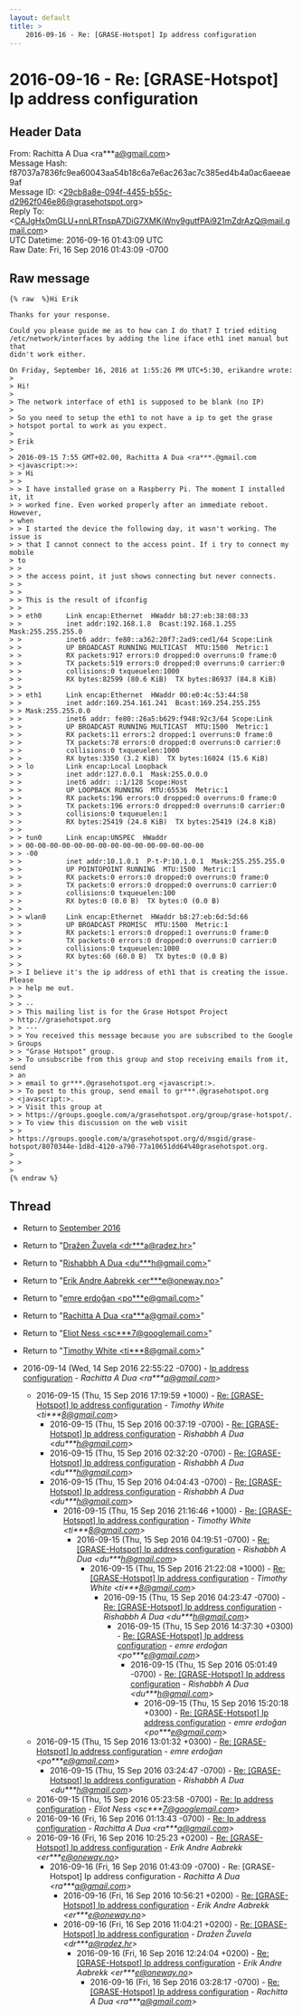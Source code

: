 ```yaml
---
layout: default
title: >
    2016-09-16 - Re: [GRASE-Hotspot] Ip address configuration
---
```


# 2016-09-16 - Re: [GRASE-Hotspot] Ip address configuration

## Header Data

From: Rachitta A Dua \<ra***a@gmail.com\><br>
Message Hash: f87037a7836fc9ea60043aa54b18c6a7e6ac263ac7c385ed4b4a0ac6aeeae9af<br>
Message ID: \<29cb8a8e-094f-4455-b55c-d2962f046e86@grasehotspot.org\><br>
Reply To: \<CAJgHx0mGLU+nnLRTnspA7DiG7XMKiWny9gutfPAi921mZdrAzQ@mail.gmail.com\><br>
UTC Datetime: 2016-09-16 01:43:09 UTC<br>
Raw Date: Fri, 16 Sep 2016 01:43:09 -0700<br>

## Raw message

```
{% raw  %}Hi Erik

Thanks for your response.

Could you please guide me as to how can I do that? I tried editing 
/etc/network/interfaces by adding the line iface eth1 inet manual but that 
didn't work either.

On Friday, September 16, 2016 at 1:55:26 PM UTC+5:30, erikandre wrote:
>
> Hi! 
>
> The network interface of eth1 is supposed to be blank (no IP) 
>
> So you need to setup the eth1 to not have a ip to get the grase 
> hotspot portal to work as you expect. 
>
> Erik 
>
> 2016-09-15 7:55 GMT+02.00, Rachitta A Dua <ra***.@gmail.com 
> <javascript:>>: 
> > Hi 
> > 
> > I have installed grase on a Raspberry Pi. The moment I installed it, it 
> > worked fine. Even worked properly after an immediate reboot. However, 
> when 
> > I started the device the following day, it wasn't working. The issue is 
> > that I cannot connect to the access point. If i try to connect my mobile 
> to 
> > 
> > the access point, it just shows connecting but never connects. 
> > 
> > 
> > This is the result of ifconfig 
> > 
> > eth0      Link encap:Ethernet  HWaddr b8:27:eb:38:08:33 
> >           inet addr:192.168.1.8  Bcast:192.168.1.255  Mask:255.255.255.0 
> >           inet6 addr: fe80::a362:20f7:2ad9:ced1/64 Scope:Link 
> >           UP BROADCAST RUNNING MULTICAST  MTU:1500  Metric:1 
> >           RX packets:917 errors:0 dropped:0 overruns:0 frame:0 
> >           TX packets:519 errors:0 dropped:0 overruns:0 carrier:0 
> >           collisions:0 txqueuelen:1000 
> >           RX bytes:82599 (80.6 KiB)  TX bytes:86937 (84.8 KiB) 
> > 
> > eth1      Link encap:Ethernet  HWaddr 00:e0:4c:53:44:58 
> >           inet addr:169.254.161.241  Bcast:169.254.255.255 
> > Mask:255.255.0.0 
> >           inet6 addr: fe80::26a5:b629:f948:92c3/64 Scope:Link 
> >           UP BROADCAST RUNNING MULTICAST  MTU:1500  Metric:1 
> >           RX packets:11 errors:2 dropped:1 overruns:0 frame:0 
> >           TX packets:78 errors:0 dropped:0 overruns:0 carrier:0 
> >           collisions:0 txqueuelen:1000 
> >           RX bytes:3350 (3.2 KiB)  TX bytes:16024 (15.6 KiB) 
> > lo        Link encap:Local Loopback 
> >           inet addr:127.0.0.1  Mask:255.0.0.0 
> >           inet6 addr: ::1/128 Scope:Host 
> >           UP LOOPBACK RUNNING  MTU:65536  Metric:1 
> >           RX packets:196 errors:0 dropped:0 overruns:0 frame:0 
> >           TX packets:196 errors:0 dropped:0 overruns:0 carrier:0 
> >           collisions:0 txqueuelen:1 
> >           RX bytes:25419 (24.8 KiB)  TX bytes:25419 (24.8 KiB) 
> > 
> > tun0      Link encap:UNSPEC  HWaddr 
> > 00-00-00-00-00-00-00-00-00-00-00-00-00-00-00 
> > -00 
> >           inet addr:10.1.0.1  P-t-P:10.1.0.1  Mask:255.255.255.0 
> >           UP POINTOPOINT RUNNING  MTU:1500  Metric:1 
> >           RX packets:0 errors:0 dropped:0 overruns:0 frame:0 
> >           TX packets:0 errors:0 dropped:0 overruns:0 carrier:0 
> >           collisions:0 txqueuelen:100 
> >           RX bytes:0 (0.0 B)  TX bytes:0 (0.0 B) 
> > 
> > wlan0     Link encap:Ethernet  HWaddr b8:27:eb:6d:5d:66 
> >           UP BROADCAST PROMISC  MTU:1500  Metric:1 
> >           RX packets:1 errors:0 dropped:1 overruns:0 frame:0 
> >           TX packets:0 errors:0 dropped:0 overruns:0 carrier:0 
> >           collisions:0 txqueuelen:1000 
> >           RX bytes:60 (60.0 B)  TX bytes:0 (0.0 B) 
> > 
> > I believe it's the ip address of eth1 that is creating the issue. Please 
> > help me out. 
> > 
> > -- 
> > This mailing list is for the Grase Hotspot Project 
> http://grasehotspot.org 
> > --- 
> > You received this message because you are subscribed to the Google 
> Groups 
> > "Grase Hotspot" group. 
> > To unsubscribe from this group and stop receiving emails from it, send 
> an 
> > email to gr***.@grasehotspot.org <javascript:>. 
> > To post to this group, send email to gr***.@grasehotspot.org 
> <javascript:>. 
> > Visit this group at 
> > https://groups.google.com/a/grasehotspot.org/group/grase-hotspot/. 
> > To view this discussion on the web visit 
> > 
> https://groups.google.com/a/grasehotspot.org/d/msgid/grase-hotspot/8070344e-1d8d-4120-a790-77a10651dd64%40grasehotspot.org. 
>
> > 
>
{% endraw %}
```

## Thread

+ Return to [September 2016](/archive/2016/09)

+ Return to "[Dražen Žuvela <dr***a<span>@</span>radez.hr>](/authors/dr___a_at_radez_hr)"
+ Return to "[Rishabbh A Dua <du***h<span>@</span>gmail.com>](/authors/du___h_at_gmail_com)"
+ Return to "[Erik Andre Aabrekk <er***e<span>@</span>oneway.no>](/authors/er___e_at_oneway_no)"
+ Return to "[emre erdoğan <po***e<span>@</span>gmail.com>](/authors/po___e_at_gmail_com)"
+ Return to "[Rachitta A Dua <ra***a<span>@</span>gmail.com>](/authors/ra___a_at_gmail_com)"
+ Return to "[Eliot Ness <sc***7<span>@</span>googlemail.com>](/authors/sc___7_at_googlemail_com)"
+ Return to "[Timothy White <ti***8<span>@</span>gmail.com>](/authors/ti___8_at_gmail_com)"

+ 2016-09-14 (Wed, 14 Sep 2016 22:55:22 -0700) - [Ip address configuration](/archive/2016/09/6ee5f7f7cc34e5ab9266c12bec542cc424ed26aaafd119d683179db76273bfa3) - _Rachitta A Dua \<ra***a@gmail.com\>_
  + 2016-09-15 (Thu, 15 Sep 2016 17:19:59 +1000) - [Re: [GRASE-Hotspot] Ip address configuration](/archive/2016/09/3ebb6e5de23c0e7435ac0d3641c9fe44f650cc8f97919352e9bfc2f55efada90) - _Timothy White \<ti***8@gmail.com\>_
    + 2016-09-15 (Thu, 15 Sep 2016 00:37:19 -0700) - [Re: [GRASE-Hotspot] Ip address configuration](/archive/2016/09/5845b70922a166e98355532bdf6455260e915dea53d0e79674ee65a34b776ff3) - _Rishabbh A Dua \<du***h@gmail.com\>_
    + 2016-09-15 (Thu, 15 Sep 2016 02:32:20 -0700) - [Re: [GRASE-Hotspot] Ip address configuration](/archive/2016/09/5d81691574ead53fe4b2e0a687106f1d3c35cab740502f0ddb91517230737122) - _Rishabbh A Dua \<du***h@gmail.com\>_
    + 2016-09-15 (Thu, 15 Sep 2016 04:04:43 -0700) - [Re: [GRASE-Hotspot] Ip address configuration](/archive/2016/09/a2af470fc2edd30cdc353f2646e176eecf7206f0b3f78324c9b699a1f9e5ec42) - _Rishabbh A Dua \<du***h@gmail.com\>_
      + 2016-09-15 (Thu, 15 Sep 2016 21:16:46 +1000) - [Re: [GRASE-Hotspot] Ip address configuration](/archive/2016/09/d9fa9bc89dd5ed13fbf0b34cd45395936d618208c96018a282f8aa8a7b345aea) - _Timothy White \<ti***8@gmail.com\>_
        + 2016-09-15 (Thu, 15 Sep 2016 04:19:51 -0700) - [Re: [GRASE-Hotspot] Ip address configuration](/archive/2016/09/d7dd55317c686992f7a78a36556493244c21e66415a1fded4bf9bbcdd7ca8a24) - _Rishabbh A Dua \<du***h@gmail.com\>_
          + 2016-09-15 (Thu, 15 Sep 2016 21:22:08 +1000) - [Re: [GRASE-Hotspot] Ip address configuration](/archive/2016/09/86b23fc64ad3d7a46491449935fd98e65b2025932c3749899d79624432d9d4ce) - _Timothy White \<ti***8@gmail.com\>_
            + 2016-09-15 (Thu, 15 Sep 2016 04:23:47 -0700) - [Re: [GRASE-Hotspot] Ip address configuration](/archive/2016/09/c202d32895114084c5f2d1506f07e9363c82c9ba79955fb6147a0aa88b34908a) - _Rishabbh A Dua \<du***h@gmail.com\>_
              + 2016-09-15 (Thu, 15 Sep 2016 14:37:30 +0300) - [Re: [GRASE-Hotspot] Ip address configuration](/archive/2016/09/a9b484476cd2c72aacf2d3ea7d8e04531817b35c388d7644b4d933269d3f0a3a) - _emre erdoğan \<po***e@gmail.com\>_
                + 2016-09-15 (Thu, 15 Sep 2016 05:01:49 -0700) - [Re: [GRASE-Hotspot] Ip address configuration](/archive/2016/09/5715959def4ec63ec02b84eb57e0a1960379bae36271da872106ba13a374e6fd) - _Rishabbh A Dua \<du***h@gmail.com\>_
                  + 2016-09-15 (Thu, 15 Sep 2016 15:20:18 +0300) - [Re: [GRASE-Hotspot] Ip address configuration](/archive/2016/09/ab23a8ee3bedd2e41155ed473bc9b4f8c3b3da02f873c19b58d7ee96d927942d) - _emre erdoğan \<po***e@gmail.com\>_
  + 2016-09-15 (Thu, 15 Sep 2016 13:01:32 +0300) - [Re: [GRASE-Hotspot] Ip address configuration](/archive/2016/09/f7bfc1f054cfc4e3154d0a85bd2859c29b3ef3ad065e6beadbfbcfef9e7f0724) - _emre erdoğan \<po***e@gmail.com\>_
    + 2016-09-15 (Thu, 15 Sep 2016 03:24:47 -0700) - [Re: [GRASE-Hotspot] Ip address configuration](/archive/2016/09/019f9ecc8da4a45e7d35c886dff2c7215d3e19eec5d80247c11ac4fcc7f8f61d) - _Rishabbh A Dua \<du***h@gmail.com\>_
  + 2016-09-15 (Thu, 15 Sep 2016 05:23:58 -0700) - [Re: Ip address configuration](/archive/2016/09/2eb9a18bb88a7fc4fcee1972bc19df300d2dc56e47bfe7f9875e26509b6aa44c) - _Eliot Ness \<sc***7@googlemail.com\>_
  + 2016-09-16 (Fri, 16 Sep 2016 01:13:43 -0700) - [Re: Ip address configuration](/archive/2016/09/a10e90fb12cdf27b1af9a09ec223b50a9fa6c67e771d23e0d706d397a0a32d6d) - _Rachitta A Dua \<ra***a@gmail.com\>_
  + 2016-09-16 (Fri, 16 Sep 2016 10:25:23 +0200) - [Re: [GRASE-Hotspot] Ip address configuration](/archive/2016/09/c666fbad5d193dd66f75ba97ce14971807367f570ab33d6daecf1409ae99e52f) - _Erik Andre Aabrekk \<er***e@oneway.no\>_
    + 2016-09-16 (Fri, 16 Sep 2016 01:43:09 -0700) - Re: [GRASE-Hotspot] Ip address configuration - _Rachitta A Dua \<ra***a@gmail.com\>_
      + 2016-09-16 (Fri, 16 Sep 2016 10:56:21 +0200) - [Re: [GRASE-Hotspot] Ip address configuration](/archive/2016/09/8647a6695246c7cb27d85957b1d936fb651a1c506dea59098da7efa50325be1c) - _Erik Andre Aabrekk \<er***e@oneway.no\>_
      + 2016-09-16 (Fri, 16 Sep 2016 11:04:21 +0200) - [Re: [GRASE-Hotspot] Ip address configuration](/archive/2016/09/ebb0bfd112ed5f3cf8377caa8e7134b20f67706c2d5089f2fcb6afec2a1d3084) - _Dražen Žuvela \<dr***a@radez.hr\>_
        + 2016-09-16 (Fri, 16 Sep 2016 12:24:04 +0200) - [Re: [GRASE-Hotspot] Ip address configuration](/archive/2016/09/2abbb34500d8b6114b3712070e953a2f720be6f21ec6311c6fff5e0534fa27b6) - _Erik Andre Aabrekk \<er***e@oneway.no\>_
          + 2016-09-16 (Fri, 16 Sep 2016 03:28:17 -0700) - [Re: [GRASE-Hotspot] Ip address configuration](/archive/2016/09/3605d994b2769d62cfe9535f25c33dd13e57648eab80e02d83fc50d7351d60ea) - _Rachitta A Dua \<ra***a@gmail.com\>_

